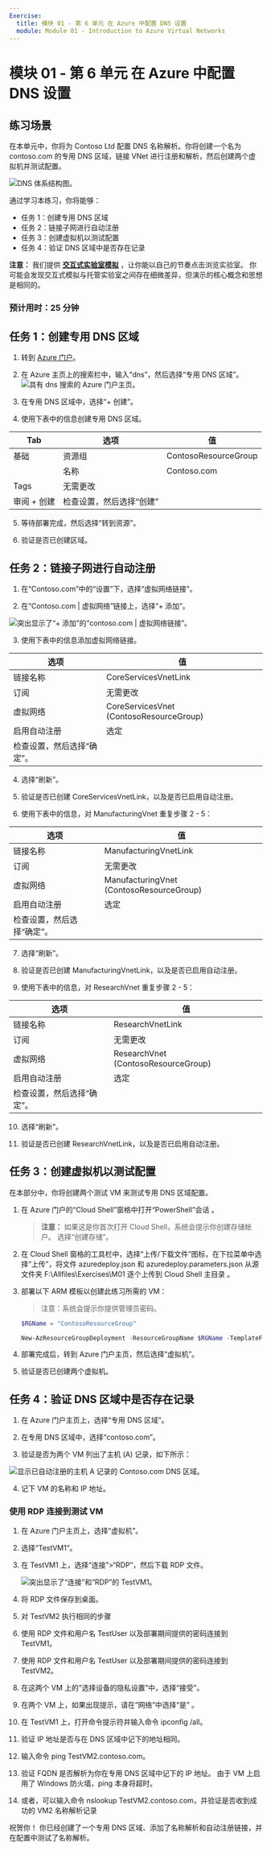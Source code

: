 ```yaml
---
Exercise:
  title: 模块 01 - 第 6 单元 在 Azure 中配置 DNS 设置
  module: Module 01 - Introduction to Azure Virtual Networks
---
```


# 模块 01 - 第 6 单元 在 Azure 中配置 DNS 设置

## 练习场景

在本单元中，你将为 Contoso Ltd 配置 DNS 名称解析。你将创建一个名为 contoso.com 的专用 DNS 区域，链接 VNet 进行注册和解析，然后创建两个虚拟机并测试配置。

![DNS 体系结构图。](../media/6-exercise-configure-domain-name-servers-configuration-azure.png)

通过学习本练习，你将能够：

+ 任务 1：创建专用 DNS 区域
+ 任务 2：链接子网进行自动注册
+ 任务 3：创建虚拟机以测试配置
+ 任务 4：验证 DNS 区域中是否存在记录

**注意：** 我们提供 **[交互式实验室模拟](https://mslabs.cloudguides.com/guides/AZ-700%20Lab%20Simulation%20-%20Configure%20DNS%20settings%20in%20Azure)** ，让你能以自己的节奏点击浏览实验室。 你可能会发现交互式模拟与托管实验室之间存在细微差异，但演示的核心概念和思想是相同的。

### 预计用时：25 分钟

## 任务 1：创建专用 DNS 区域

1. 转到 [Azure 门户](https://portal.azure.com/)。

2. 在 Azure 主页上的搜索栏中，输入“dns”，然后选择“专用 DNS 区域”。  
   ‎![具有 dns 搜索的 Azure 门户主页。](../media/create-private-dns-zone.png)

3. 在专用 DNS 区域中，选择“+ 创建”。

4. 使用下表中的信息创建专用 DNS 区域。

| Tab         | **选项**                             | **值**            |
| --------------- | -------------------------------------- | -------------------- |
| 基础          | 资源组                         | ContosoResourceGroup |
|                 | 名称                                   | Contoso.com          |
| Tags            | 无需更改                    |                      |
| 审阅 + 创建 | 检查设置，然后选择“创建” |                      |

5. 等待部署完成，然后选择“转到资源”。

6. 验证是否已创建区域。

## 任务 2：链接子网进行自动注册

1. 在“Contoso.com”中的“设置”下，选择“虚拟网络链接”。

2. 在“Contoso.com | 虚拟网络”链接上，选择“+ 添加”。

![突出显示了“+ 添加”的“contoso.com | 虚拟网络链接”。](../media/add-network-link-dns.png)

3. 使用下表中的信息添加虚拟网络链接。

| **选项**                          | 值                               |
| ----------------------------------- | --------------------------------------- |
| 链接名称                           | CoreServicesVnetLink                    |
| 订阅                        | 无需更改                     |
| 虚拟网络                     | CoreServicesVnet (ContosoResourceGroup) |
| 启用自动注册            | 选定                                |
| 检查设置，然后选择“确定”。 |                                         |

4. 选择“刷新”。

5. 验证是否已创建 CoreServicesVnetLink，以及是否已启用自动注册。

6. 使用下表中的信息，对 ManufacturingVnet 重复步骤 2 - 5：

| **选项**                          | 值                                |
| ----------------------------------- | ---------------------------------------- |
| 链接名称                           | ManufacturingVnetLink                    |
| 订阅                        | 无需更改                      |
| 虚拟网络                     | ManufacturingVnet (ContosoResourceGroup) |
| 启用自动注册            | 选定                                 |
| 检查设置，然后选择“确定”。 |                                          |

7. 选择“刷新”。

8. 验证是否已创建 ManufacturingVnetLink，以及是否已启用自动注册。

9. 使用下表中的信息，对 ResearchVnet 重复步骤 2 - 5：

| **选项**                          | 值                           |
| ----------------------------------- | ----------------------------------- |
| 链接名称                           | ResearchVnetLink                    |
| 订阅                        | 无需更改                 |
| 虚拟网络                     | ResearchVnet (ContosoResourceGroup) |
| 启用自动注册            | 选定                            |
| 检查设置，然后选择“确定”。 |                                     |

10. 选择“刷新”。

11. 验证是否已创建 ResearchVnetLink，以及是否已启用自动注册。

## 任务 3：创建虚拟机以测试配置

在本部分中，你将创建两个测试 VM 来测试专用 DNS 区域配置。

1. 在 Azure 门户的“Cloud Shell”窗格中打开“PowerShell”会话 。

    > **注意：** 如果这是你首次打开 Cloud Shell，系统会提示你创建存储帐户。 选择“创建存储”。

2. 在 Cloud Shell 窗格的工具栏中，选择“上传/下载文件”图标，在下拉菜单中选择“上传”，将文件 azuredeploy.json 和 azuredeploy.parameters.json 从源文件夹 F:\Allfiles\Exercises\M01 逐个上传到 Cloud Shell 主目录    。

3. 部署以下 ARM 模板以创建此练习所需的 VM：

    >注意：系统会提示你提供管理员密码。

   ```powershell
   $RGName = "ContosoResourceGroup"
   
   New-AzResourceGroupDeployment -ResourceGroupName $RGName -TemplateFile azuredeploy.json -TemplateParameterFile azuredeploy.parameters.json
   ```
  
4. 部署完成后，转到 Azure 门户主页，然后选择“虚拟机”。

5. 验证是否已创建两个虚拟机。

## 任务 4：验证 DNS 区域中是否存在记录

1. 在 Azure 门户主页上，选择“专用 DNS 区域”。

2. 在专用 DNS 区域中，选择“contoso.com”。

3. 验证是否为两个 VM 列出了主机 (A) 记录，如下所示：

![显示已自动注册的主机 A 记录的 Contoso.com DNS 区域。](../media/contoso_com-dns-zone.png)

4. 记下 VM 的名称和 IP 地址。

### 使用 RDP 连接到测试 VM

1. 在 Azure 门户主页上，选择“虚拟机”。

1. 选择“TestVM1”。

1. 在 TestVM1 上，选择“连接”&gt;“RDP”，然后下载 RDP 文件。

    ![突出显示了“连接”和“RDP”的 TestVM1。](../media/connect-to-am.png)

1. 将 RDP 文件保存到桌面。

1. 对 TestVM2 执行相同的步骤

1. 使用 RDP 文件和用户名 TestUser 以及部署期间提供的密码连接到 TestVM1。

1. 使用 RDP 文件和用户名 TestUser 以及部署期间提供的密码连接到 TestVM2。

1. 在这两个 VM 上的“选择设备的隐私设置”中，选择“接受”。

1. 在两个 VM 上，如果出现提示，请在“网络”中选择“是” 。

1. 在 TestVM1 上，打开命令提示符并输入命令 ipconfig /all。

1. 验证 IP 地址是否与在 DNS 区域中记下的地址相同。

1. 输入命令 ping TestVM2.contoso.com。

1. 验证 FQDN 是否解析为你在专用 DNS 区域中记下的 IP 地址。 由于 VM 上启用了 Windows 防火墙，ping 本身将超时。

1. 或者，可以输入命令 nslookup TestVM2.contoso.com，并验证是否收到成功的 VM2 名称解析记录

祝贺你！ 你已经创建了一个专用 DNS 区域、添加了名称解析和自动注册链接，并在配置中测试了名称解析。
